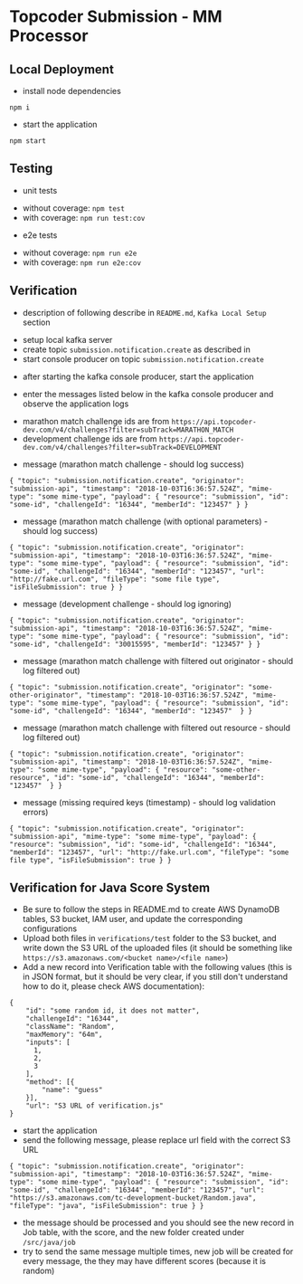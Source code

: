 # Topcoder Submission - MM Processor

## Local Deployment

- install node dependencies
```
npm i
```

- start the application
```
npm start
```

## Testing

- unit tests
 * without coverage: `npm test`
 * with coverage: `npm run test:cov`

- e2e tests
 * without coverage: `npm run e2e`
 * with coverage: `npm run e2e:cov`

## Verification

- description of following describe in `README.md`, `Kafka Local Setup` section
 * setup local kafka server
 * create topic `submission.notification.create` as described in
 * start console producer on topic `submission.notification.create`

- after starting the kafka console producer, start the application

- enter the messages listed below in the kafka console producer and observe the application logs
 * marathon match challenge ids are from `https://api.topcoder-dev.com/v4/challenges?filter=subTrack=MARATHON_MATCH`
 * development challenge ids are from `https://api.topcoder-dev.com/v4/challenges?filter=subTrack=DEVELOPMENT`

- message (marathon match challenge - should log success)
```
{ "topic": "submission.notification.create", "originator": "submission-api", "timestamp": "2018-10-03T16:36:57.524Z", "mime-type": "some mime-type", "payload": { "resource": "submission", "id": "some-id", "challengeId": "16344", "memberId": "123457" } }
```

- message (marathon match challenge (with optional parameters) - should log success)
```
{ "topic": "submission.notification.create", "originator": "submission-api", "timestamp": "2018-10-03T16:36:57.524Z", "mime-type": "some mime-type", "payload": { "resource": "submission", "id": "some-id", "challengeId": "16344", "memberId": "123457", "url": "http://fake.url.com", "fileType": "some file type", "isFileSubmission": true } }
```

- message (development challenge - should log ignoring)
```
{ "topic": "submission.notification.create", "originator": "submission-api", "timestamp": "2018-10-03T16:36:57.524Z", "mime-type": "some mime-type", "payload": { "resource": "submission", "id": "some-id", "challengeId": "30015595", "memberId": "123457" } }
```

- message (marathon match challenge with filtered out originator - should log filtered out)
```
{ "topic": "submission.notification.create", "originator": "some-other-originator", "timestamp": "2018-10-03T16:36:57.524Z", "mime-type": "some mime-type", "payload": { "resource": "submission", "id": "some-id", "challengeId": "16344", "memberId": "123457"  } }
```

- message (marathon match challenge with filtered out resource - should log filtered out)
```
{ "topic": "submission.notification.create", "originator": "submission-api", "timestamp": "2018-10-03T16:36:57.524Z", "mime-type": "some mime-type", "payload": { "resource": "some-other-resource", "id": "some-id", "challengeId": "16344", "memberId": "123457"  } }
```

- message (missing required keys (timestamp) - should log validation errors)
```
{ "topic": "submission.notification.create", "originator": "submission-api", "mime-type": "some mime-type", "payload": { "resource": "submission", "id": "some-id", "challengeId": "16344", "memberId": "123457", "url": "http://fake.url.com", "fileType": "some file type", "isFileSubmission": true } }
```

## Verification for Java Score System

- Be sure to follow the steps in README.md to create AWS DynamoDB tables, S3 bucket, IAM user, and update the corresponding configurations
- Upload both files in `verifications/test` folder to the S3 bucket, and write down the S3 URL of the uploaded files (it should be something like `https://s3.amazonaws.com/<bucket name>/<file name>`)
- Add a new record into Verification table with the following values (this is in JSON format, but it should be very clear, if you still don't understand how to do it, please check AWS documentation):
```
{
    "id": "some random id, it does not matter",
    "challengeId": "16344",
    "className": "Random",
    "maxMemory": "64m",
    "inputs": [
      1,
      2,
      3
    ],
    "method": [{
        "name": "guess"
    }],
    "url": "S3 URL of verification.js"
}
```
- start the application
- send the following message, please replace url field with the correct S3 URL
```
{ "topic": "submission.notification.create", "originator": "submission-api", "timestamp": "2018-10-03T16:36:57.524Z", "mime-type": "some mime-type", "payload": { "resource": "submission", "id": "some-id", "challengeId": "16344", "memberId": "123457", "url": "https://s3.amazonaws.com/tc-development-bucket/Random.java", "fileType": "java", "isFileSubmission": true } }
```
- the message should be processed and you should see the new record in Job table, with the score, and the new folder created under `/src/java/job`
- try to send the same message multiple times, new job will be created for every message, the they may have different scores (because it is random)
